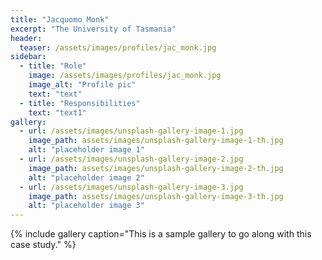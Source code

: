 ```yaml
---
title: "Jacquomo Monk"
excerpt: "The University of Tasmania"
header:
  teaser: /assets/images/profiles/jac_monk.jpg
sidebar:
  - title: "Role"
    image: /assets/images/profiles/jac_monk.jpg
    image_alt: "Profile pic"
    text: "text"
  - title: "Responsibilities"
    text: "text1"
gallery:
  - url: /assets/images/unsplash-gallery-image-1.jpg
    image_path: assets/images/unsplash-gallery-image-1-th.jpg
    alt: "placeholder image 1"
  - url: /assets/images/unsplash-gallery-image-2.jpg
    image_path: assets/images/unsplash-gallery-image-2-th.jpg
    alt: "placeholder image 2"
  - url: /assets/images/unsplash-gallery-image-3.jpg
    image_path: assets/images/unsplash-gallery-image-3-th.jpg
    alt: "placeholder image 3"
---
```


{% include gallery caption="This is a sample gallery to go along with this case study." %}
